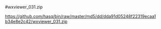 #wxviewer_031.zip

https://github.com/hasq/bin/raw/master/md5/dd/dda91d05248f22319ecaa1b34e8e2c42/wxviewer_031.zip
